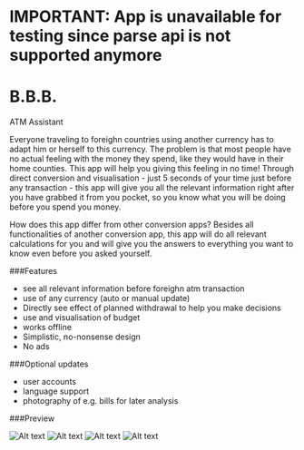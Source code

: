# IMPORTANT: App is unavailable for testing since parse api is not supported anymore


# B.B.B.
ATM Assistant

Everyone traveling to foreighn countries using another currency has to adapt him or herself to this currency. The problem is that most people have no actual feeling with the money they spend, like they would have in their home counties. This app will help you giving this feeling in no time! Through direct conversion and visualisation - just 5 seconds of your time just before any transaction - this app will give you all the relevant information right after you have grabbed it from you pocket, so you know what you will be doing before you spend you money.

How does this app differ from other conversion apps? Besides all functionalities of another conversion app, this app will do all relevant calculations for you and will give you the answers to everything you want to know even before you asked yourself.

###Features 
- see all relevant information before foreighn atm transaction
- use of any currency (auto or manual update)
- Directly see effect of planned withdrawal to help you make decisions
- use and visualisation of budget
- works offline
- Simplistic, no-nonsense design
- No ads

###Optional updates
- user accounts
- language support
- photography of e.g. bills for later analysis

###Preview

![Alt text](/doc/atm1.png) ![Alt text](/doc/atm2.png)
![Alt text](/doc/main.png) ![Alt text](/doc/update.png)


